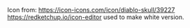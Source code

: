 Icon from: https://icon-icons.com/icon/diablo-skull/39227
https://redketchup.io/icon-editor used to make white version.
